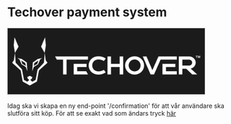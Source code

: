 # Techover payment system

![alt text](./logo.png)

Idag ska vi skapa en ny end-point '/confirmation' för att vår användare ska slutföra sitt köp. För att se exakt vad som ändars tryck [här](https://github.com/MMR-Solutions-AB/Techover-payment-system/commit/785c659a6cb2bebfd4ec53a7555a322054db32c3)
